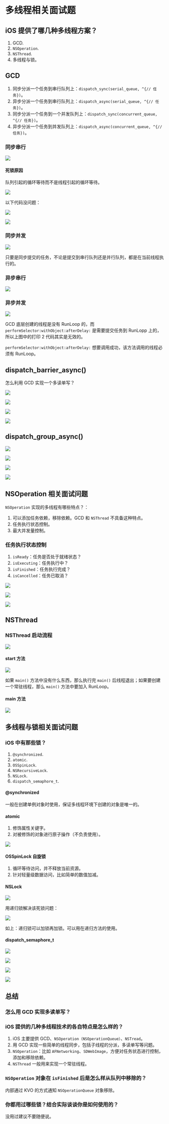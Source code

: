 # 多线程相关面试题

## iOS 提供了哪几种多线程方案？

1. GCD.
2. `NSOperation`.
3. `NSThread`.
4. 多线程与锁。

## GCD

1. 同步分派一个任务到串行队列上：`dispatch_sync(serial_queue, ^{// 任务})`。
2. 异步分派一个任务到串行队列上：`dispatch_async(serial_queue, ^{// 任务})`。
3. 同步分派一个任务到一个并发队列上：`dispatch_sync(concurrent_queue, ^{// 任务})`。
4. 异步分派一个任务到并发队列上：`dispatch_async(concurrent_queue, ^{// 任务})`。

### 同步串行

![](https://gitlab.com/kiriha/my-public-pictures/-/raw/main/pictures/2024/05/29_20_14_18_202405292014394.png)

#### 死锁原因

队列引起的循环等待而不是线程引起的循环等待。

![](https://gitlab.com/kiriha/my-public-pictures/-/raw/main/pictures/2024/05/29_20_16_34_202405292016939.png)

以下代码没问题：

![](https://gitlab.com/kiriha/my-public-pictures/-/raw/main/pictures/2024/05/29_20_18_46_202405292018533.png)

![](https://gitlab.com/kiriha/my-public-pictures/-/raw/main/pictures/2024/05/29_20_20_32_202405292020672.png)

### 同步并发

![](https://gitlab.com/kiriha/my-public-pictures/-/raw/main/pictures/2024/05/29_20_24_23_202405292024134.png)

只要是同步提交的任务，不论是提交到串行队列还是并行队列，都是在当前线程执行的。

### 异步串行

![](https://gitlab.com/kiriha/my-public-pictures/-/raw/main/pictures/2024/05/29_20_25_39_202405292025274.png)

### 异步并发

![](https://gitlab.com/kiriha/my-public-pictures/-/raw/main/pictures/2024/05/29_20_27_52_202405292027316.png)

GCD 底层创建的线程是没有 RunLoop 的，而 `performSelector:withObject:afterDelay:` 是需要提交任务到 RunLopp 上的，所以上图中的打印 2 代码其实是无效的。

`performSelector:withObject:afterDelay:` 想要调用成功，该方法调用的线程必须有 RunLoop。

## dispatch_barrier_async()

怎么利用 GCD 实现一个多读单写？

![](https://gitlab.com/kiriha/my-public-pictures/-/raw/main/pictures/2024/05/29_20_34_13_202405292034661.png)

![](https://gitlab.com/kiriha/my-public-pictures/-/raw/main/pictures/2024/05/29_20_35_48_202405292035499.png)

![](https://gitlab.com/kiriha/my-public-pictures/-/raw/main/pictures/2024/05/29_20_40_16_202405292040245.png)

![](https://gitlab.com/kiriha/my-public-pictures/-/raw/main/pictures/2024/05/29_20_38_21_202405292038862.png)

## dispatch_group_async()

![](https://gitlab.com/kiriha/my-public-pictures/-/raw/main/pictures/2024/05/29_20_42_4_202405292042620.png)

![](https://gitlab.com/kiriha/my-public-pictures/-/raw/main/pictures/2024/05/29_20_42_43_202405292042563.png)

![](https://gitlab.com/kiriha/my-public-pictures/-/raw/main/pictures/2024/05/29_20_43_20_202405292043420.png)

![](https://gitlab.com/kiriha/my-public-pictures/-/raw/main/pictures/2024/05/29_20_43_57_202405292043483.png)

## NSOperation 相关面试问题

`NSOperation` 实现的多线程有哪些特点？：

1. 可以添加任务依赖，移除依赖。GCD 和 `NSThread` 不具备这种特点。
2. 任务执行状态控制。
3. 最大并发量控制。

### 任务执行状态控制

1. `isReady`：任务是否处于就绪状态？
2. `isExecuting`：任务执行中？
3. `isFinished`：任务执行完成？
4. `isCancelled`：任务已取消？

![](https://gitlab.com/kiriha/my-public-pictures/-/raw/main/pictures/2024/05/29_20_51_32_202405292051697.png)

![](https://gitlab.com/kiriha/my-public-pictures/-/raw/main/pictures/2024/05/29_20_57_25_202405292057728.png)

![](https://gitlab.com/kiriha/my-public-pictures/-/raw/main/pictures/2024/05/29_20_55_1_202405292055186.png)

## NSThread

### NSThread 启动流程

![](https://gitlab.com/kiriha/my-public-pictures/-/raw/main/pictures/2024/05/29_21_0_8_202405292100080.png)

#### start 方法

![](https://gitlab.com/kiriha/my-public-pictures/-/raw/main/pictures/2024/05/29_21_5_50_202405292105186.png)

如果 `main()` 方法中没有什么东西，那么执行完 `main()` 后线程退出；如果要创建一个常驻线程，那么 `main()` 方法中要加入 RunLoop。

#### main 方法

![](https://gitlab.com/kiriha/my-public-pictures/-/raw/main/pictures/2024/05/29_21_3_51_202405292103661.png)

## 多线程与锁相关面试问题

### iOS 中有那些锁？

1. `@synchronized`.
2. `atomic`.
3. `OSSpinLock`.
4. `NSRecursiveLock`.
5. `NSLock`.
6. `dispatch_semaphore_t`.

#### @synchronized

一般在创建单例对象时使用，保证多线程环境下创建的对象是唯一的。

#### atomic

1. 修饰属性关键字。
2. 对被修饰的对象进行原子操作（不负责使用）。

![](https://gitlab.com/kiriha/my-public-pictures/-/raw/main/pictures/2024/05/29_21_12_0_202405292111782.png)

#### OSSpinLock 自旋锁

1. 循环等待访问，并不释放当前资源。
2. 针对轻量级数据访问，比如简单的数值加减。

#### NSLock

![](https://gitlab.com/kiriha/my-public-pictures/-/raw/main/pictures/2024/05/29_21_15_41_202405292115642.png)

用递归锁解决该死锁问题：

![](https://gitlab.com/kiriha/my-public-pictures/-/raw/main/pictures/2024/05/29_21_17_33_202405292117472.png)

如上：递归锁可以加锁再加锁。可以用在递归方法的使用。

#### dispatch_semaphore_t

![](https://gitlab.com/kiriha/my-public-pictures/-/raw/main/pictures/2024/05/29_21_19_37_202405292119175.png)

![](https://gitlab.com/kiriha/my-public-pictures/-/raw/main/pictures/2024/05/29_21_20_49_202405292120475.png)

![](https://gitlab.com/kiriha/my-public-pictures/-/raw/main/pictures/2024/05/29_21_21_45_202405292121096.png)

![](https://gitlab.com/kiriha/my-public-pictures/-/raw/main/pictures/2024/05/29_21_22_43_202405292122618.png)

## 总结

### 怎么用 GCD 实现多读单写？

### iOS 提供的几种多线程技术的各自特点是怎么样的？

1. iOS 主要提供 GCD、`NSOperation（NSOperationQueue）`、`NSTread`。
2. 用 GCD 实现一些简单的线程同步，包括子线程的分派，多读单写等问题。
3. `NSOperation`：比如 `AFNetworking`、`SDWebImage`，方便对任务状态进行控制，添加和移除依赖。
4. `NSThread` 一般用来实现一个常驻线程。

### `NSOperation` 对象在 `isFinished` 后是怎么样从队列中移除的？

内部通过 KVO 的方式通知 `NSOperationQueue` 对象移除。

### 你都用过哪些锁？结合实际谈谈你是如何使用的？

没用过建议不要随便说。
